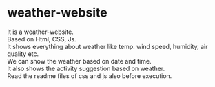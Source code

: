 # weather-website
It is a weather-website. 
<br>
Based on Html, CSS, Js.
<br>
It shows everything about weather like temp. wind speed, humidity, air quality etc.
<br>
We can show the weather based on date and time.
<br>
It also shows the activity suggestion based on weather. 
<br>
Read the readme files of css and js also before execution.

